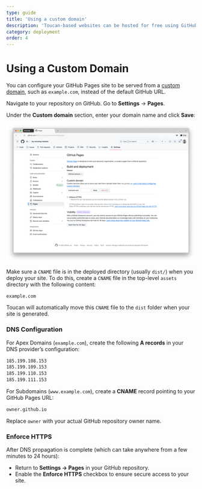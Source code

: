 ```yaml
---
type: guide
title: 'Using a custom domain'
description: 'Toucan-based websites can be hosted for free using GitHub Pages. Follow these steps to set up your site'
category: deployment
order: 4
---
```


# Using a Custom Domain

You can configure your GitHub Pages site to be served from a [custom domain](https://docs.github.com/en/pages/configuring-a-custom-domain-for-your-github-pages-site/managing-a-custom-domain-for-your-github-pages-site), such as `example.com`, instead of the default GitHub URL.

Navigate to your repository on GitHub. Go to **Settings** → **Pages**.

Under the **Custom domain** section, enter your domain name and click **Save**:

![GitHub pages custom domain](./assets/github-pages-custom-domain.png)



Make sure a `CNAME` file is in the deployed directory (usually `dist/`) when you deploy your site. To do this, create a `CNAME` file in the top-level `assets` directory with the following content:

```text
example.com
```

Toucan will automatically move this `CNAME` file to the `dist` folder when your site is generated.


### DNS Configuration

For Apex Domains (`example.com`), create the following **A records** in your DNS provider’s configuration:

```bash
185.199.108.153
185.199.109.153
185.199.110.153
185.199.111.153
```

For Subdomains (`www.example.com`), create a **CNAME** record pointing to your GitHub Pages URL:

```bash
owner.github.io
```

Replace `owner` with your actual GitHub repository owner name.


### Enforce HTTPS

After DNS propagation is complete (which can take anywhere from a few minutes to 24 hours):

- Return to **Settings → Pages** in your GitHub repository.
- Enable the **Enforce HTTPS** checkbox to ensure secure access to your site.
